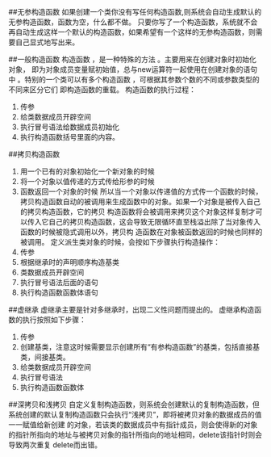 ##无参构造函数
如果创建一个类你没有写任何构造函数,则系统会自动生成默认的无参构造函数，函数为空，什么都不做。
只要你写了一个构造函数，系统就不会再自动生成这样一个默认的构造函数，如果希望有一个这样的无参构造函数，则需要自己显式地写出来。

##一般构造函数
构造函数 ，是一种特殊的方法 。主要用来在创建对象时初始化对象， 即为对象成员变量赋初始值，总与new运算符一起使用在创建对象的语句中 。特别的一个类可以有多个构造函数 ，可根据其参数个数的不同或参数类型的不同来区分它们 即构造函数的重载。
构造函数的执行过程：
1. 传参
2. 给类数据成员开辟空间
3. 执行冒号语法给数据成员初始化
4. 执行构造函数括号里面的内容。

##拷贝构造函数
1. 用一个已有的对象初始化一个新对象的时候
2. 将一个对象以值传递的方式传给形参的时候
3. 函数返回一个对象的时候
所以当一个对象以传递值的方式传一个函数的时候，拷贝构造函数自动的被调用来生成函数中的对象。如果一个对象是被传入自己的拷贝构造函数，它的拷贝 构造函数将会被调用来拷贝这个对象这样复制才可以传入它自己的拷贝构造函数，这会导致无限循环直至栈溢出除了当对象传入函数的时候被隐式调用以外，拷贝构 造函数在对象被函数返回的时候也同样的被调用。
定义派生类对象的时候，会按如下步骤执行构造操作：
1. 传参
2. 根据继承时的声明顺序构造基类
3. 类数据成员开辟空间
4. 执行冒号语法后面的语句
5. 执行构造函数函数体语句

##虚继承
虚继承主要是针对多继承时，出现二义性问题而提出的。
虚继承构造函数的执行按照如下步骤：
1. 传参
2. 创建基类，注意这时候需要显示创建所有“有参构造函数”的基类，包括直接基类，间接基类。
3. 给类数据成员开辟空间
4. 执行冒号语法
5. 执行构造函数函数体

##深拷贝和浅拷贝
自定义复制构造函数，则系统会创建默认的复制构造函数，但系统创建的默认复制构造函数只会执行“浅拷贝”，即将被拷贝对象的数据成员的值一一赋值给新创建 的对象，若该类的数据成员中有指针成员，则会使得新的对象的指针所指向的地址与被拷贝对象的指针所指向的地址相同，delete该指针时则会导致两次重复 delete而出错。